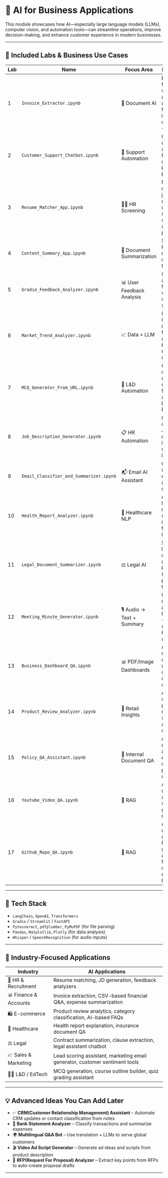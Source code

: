 
# 🤖 AI for Business Applications

This module showcases how AI—especially large language models (LLMs), computer vision, and automation tools—can streamline operations, improve decision-making, and enhance customer experience in modern businesses.

---

## 🧪 Included Labs & Business Use Cases

| Lab | Name                                  | Focus Area                      | Description                                                                 |
|-----|---------------------------------------|----------------------------------|-----------------------------------------------------------------------------|
| 1   | `Invoice_Extractor.ipynb`             | 📄 Document AI                   | Extract fields like vendor, amount, and date from invoices using OCR + LLM |
| 2   | `Customer_Support_Chatbot.ipynb`      | 💬 Support Automation            | Create a chatbot to answer FAQs using custom knowledge base                |
| 3   | `Resume_Matcher_App.ipynb`            | 👩‍💼 HR Screening                | Match resumes to job descriptions using semantic similarity and prompts    |
| 4   | `Content_Summary_App.ipynb`           | 📝 Document Summarization        | Summarize PDFs, reports, or meeting transcripts                            |
| 5   | `Gradio_Feedback_Analyzer.ipynb`      | 📊 User Feedback Analysis        | Collect and analyze feedback via Gradio, classify sentiment                |
| 6   | `Market_Trend_Analyzer.ipynb`         | 📈 Data + LLM                    | Upload a CSV (sales, marketing, finance) and ask business-related queries  |
| 7   | `MCQ_Generator_From_URL.ipynb`        | 🧪 L&D Automation                | Generate multiple-choice questions from articles, blogs, or PDFs           |
| 8   | `Job_Description_Generator.ipynb`     | 📋 HR Automation                 | Generate customized JDs from minimal input (role, skills, location)        |
| 9   | `Email_Classifier_and_Summarizer.ipynb` | 📬 Email AI Assistant           | Classify and summarize emails into actionable categories                   |
| 10  | `Health_Report_Analyzer.ipynb`        | 🏥 Healthcare NLP                | Analyze lab/medical reports and summarize in layman-friendly language      |
| 11  | `Legal_Document_Summarizer.ipynb`     | ⚖️ Legal AI                     | Summarize long contracts and extract key clauses (NDA, payment, terms)     |
| 12  | `Meeting_Minute_Generator.ipynb`      | 🎙️ Audio → Text + Summary       | Upload meeting audio → transcribe → summarize key points and actions       |
| 13  | `Business_Dashboard_QA.ipynb`         | 📊 PDF/Image Dashboards          | Ask questions about uploaded dashboards or business charts                 |
| 14  | `Product_Review_Analyzer.ipynb`       | 🌟 Retail Insights               | Analyze customer product reviews for sentiment and feature mentions        |
| 15  | `Policy_QA_Assistant.ipynb`           | 🧾 Internal Document QA          | Ask questions about employee or company policies using LLMs                |
| 16  | `Youtube_Video_QA.ipynb`           | 🧾 RAG          | Ask questions about video, LLMs generate response                |
| 17  | `Github_Repo_QA.ipynb`           | 🧾 RAG       | Ask questions about Git Repo and generate answer from retrieved contents throgh LLM               |

---

## 🔧 Tech Stack

- `LangChain`, `OpenAI`, `Transformers`
- `Gradio` / `Streamlit` / `FastAPI`
- `Pytesseract`, `pdfplumber`, `PyMuPDF` (for file parsing)
- `Pandas`, `Matplotlib`, `Plotly` (for data analysis)
- `Whisper` / `SpeechRecognition` (for audio inputs)

---

## 💼 Industry-Focused Applications

| Industry        | AI Applications                                                                 |
|-----------------|----------------------------------------------------------------------------------|
| 💼 HR & Recruitment   | Resume matching, JD generation, feedback analyzers                          |
| 📊 Finance & Accounts | Invoice extraction, CSV-based financial Q&A, expense summarization         |
| 🛍️ E-commerce       | Product review analytics, category classification, AI-based FAQs             |
| 🏥 Healthcare        | Health report explanation, insurance document QA                            |
| ⚖️ Legal            | Contract summarization, clause extraction, legal assistant chatbot          |
| 📈 Sales & Marketing | Lead scoring assistant, marketing email generator, customer sentiment tools |
| 🧑‍🏫 L&D / EdTech    | MCQ generation, course outline builder, quiz grading assistant               |

---

## 💡 Advanced Ideas You Can Add Later

- ✅ **CRM(Customer Relationship Management) Assistant** – Automate CRM updates or contact classification from notes
- 🏦 **Bank Statement Analyzer** – Classify transactions and summarize expenses
- 🌍 **Multilingual Q&A Bot** – Use translation + LLMs to serve global customers
- 🎬 **Video Ad Script Generator** – Generate ad ideas and scripts from product description
- 📂 **RFP(Request For Proposal) Analyzer** – Extract key points from RFPs to auto-create proposal drafts

---
